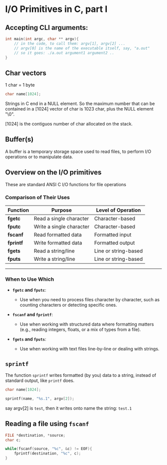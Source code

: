 # I/O Primitives in C, part I

## Accepting CLI arguments:

```c
int main(int argc, char ** argv){
    // in the code, to call them: argv[1], argv[2] ...
    // argv[0] is the name of the executable itself, say, "a.out"
    // so it goes: ./a.out argument1 argument2 ..
}
```

## Char vectors

1 char = 1 byte

```c
char name[1024];
```

Strings in C end in a NULL element. So the maximum
number that can be contained in a [1024] vector of
char is 1023 char, plus the NULL element "\0".

[1024] is the contiguos number of char allocated on the stack.

## Buffer(s)

A buffer is a temporary storage space used to read files,
to perform I/O operations or to manipulate data.

## Overview on the I/O primitives

These are standard ANSI C I/O functions for file operations

### **Comparison of Their Uses**
| Function     | Purpose                         | Level of Operation       |
|--------------|---------------------------------|--------------------------|
| **fgetc**    | Read a single character         | Character-based          |
| **fputc**    | Write a single character        | Character-based          |
| **fscanf**   | Read formatted data             | Formatted input          |
| **fprintf**  | Write formatted data            | Formatted output         |
| **fgets**    | Read a string/line              | Line or string-based     |
| **fputs**    | Write a string/line             | Line or string-based     |

---

### **When to Use Which**
- **`fgetc` and `fputc`**:
  - Use when you need to process files character by character, such as counting
   characters or detecting specific ones.
  
- **`fscanf` and `fprintf`**:
  - Use when working with structured data where formatting matters (e.g., reading
   integers, floats, or a mix of types from a file).

- **`fgets` and `fputs`**:
  - Use when working with text files line-by-line or dealing with strings.


## `sprintf`

The function `sprintf` writes formatted (by you) data to a string, instead of
standard output, like `printf` does.

```c
char name[1024];

sprintf(name, "%s.1", argv[2]);
```

say argv[2] is `test`, then it writes onto name the string: `test.1`

## Reading a file using `fscanf`

```c
FILE *destination, *source;
char c;

while(fscanf(source, "%c", &c) != EOF){
    fprintf(destination, "%c", c);
}
```

